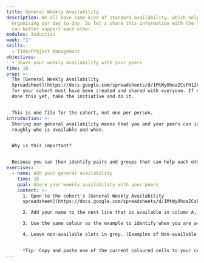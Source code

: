 ```yaml
---
title: General Weekly Availability
description: We all have some kind of standard availability, which helps us
  organising our day to day. So let's share this information with the team so we
  can better support each other.
modules: Induction
week: "1"
skills:
  - Time/Project Management
objectives:
  - Share your weekly availability with your peers
time: 10
prep: >-
  The [General Weekly Availability
  Spreadsheet](https://docs.google.com/spreadsheets/d/1MtWyOhoaZCsFH12PLXbAMHBS_e32nQNseVkMj2OP0Q0/copy)
  for your cohort must have been created and shared with everyone. If no one has
  done this yet, take the initiative and do it.


  T﻿his is one file for the cohort, not one per person.
introduction: >-
  S﻿haring our general availability means that you and your peers can identify
  roughly who is available and when. 


  Why is this important? 


  Because you can then identify pairs and groups that can help each other, and helping each other is good for the community and your relationship, and makes us feel good about ourselves.
exercises:
  - name: Add your general availability
    time: 10
    goal: Share your weekly availability with your peers
    content: >-
      1. Open to the cohort's [General Weekly Availability
      spreadsheet](https://docs.google.com/spreadsheets/d/1MtWyOhoaZCsFH12PLXbAMHBS_e32nQNseVkMj2OP0Q0/copy). 

      2. A﻿dd your name to the next line that is available in column A.

      3. Use the same colour as the example to identify when you are available. 

      4. L﻿eave non-available slots in grey. (Examples of Non-available slots: school pick-up/drop-off times, eating times, individual studying, part-time job, resting time, exercising times, mental health focus, etc. You do not have to detail what you are doing, but consider these when adding your availability)


      *T﻿ip: Copy and paste one of the current coloured cells to your cell, this way you don't have to figure out what's the correct colour to use.*
---
```

